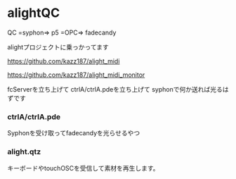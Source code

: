 # alightQC

QC =syphon=> p5 =OPC=> fadecandy 

alightプロジェクトに乗っかってます

https://github.com/kazz187/alight_midi

https://github.com/kazz187/alight_midi_monitor



fcServerを立ち上げて
ctrlA/ctrlA.pdeを立ち上げて
syphonで何か送れば光るはずです



### ctrlA/ctrlA.pde
Syphonを受け取ってfadecandyを光らせるやつ

### alight.qtz
キーボードやtouchOSCを受信して素材を再生します。
